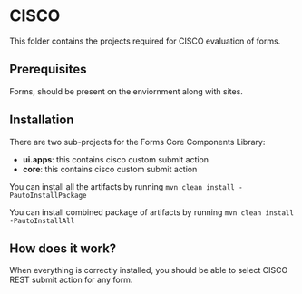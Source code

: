 # CISCO

This folder contains the projects required for CISCO evaluation of forms.

## Prerequisites

Forms, should be present on the enviornment along with sites.

## Installation

There are two sub-projects for the Forms Core Components Library:
* **ui.apps**: this contains cisco custom submit action
* **core**: this contains cisco custom submit action

You can install all the artifacts by running `mvn clean install -PautoInstallPackage`

You can install combined package of artifacts by running `mvn clean install -PautoInstallAll`

## How does it work?

When everything is correctly installed, you should be able to select CISCO REST submit action for any form.

